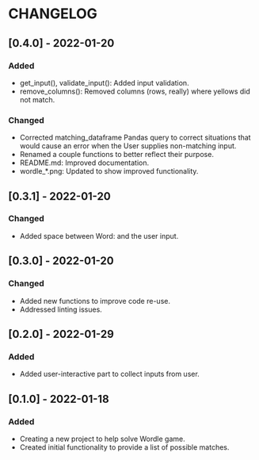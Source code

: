 # CHANGELOG

## [0.4.0] - 2022-01-20
### Added
- get_input(), validate_input(): Added input validation.
- remove_columns(): Removed columns (rows, really) where yellows did not match.
### Changed
- Corrected matching_dataframe Pandas query to correct situations that would
  cause an error when the User supplies non-matching input.
- Renamed a couple functions to better reflect their purpose.
- README.md: Improved documentation.
- wordle_*.png: Updated to show improved functionality.

## [0.3.1] - 2022-01-20
### Changed
- Added space between Word: and the user input.

## [0.3.0] - 2022-01-20
### Changed
- Added new functions to improve code re-use.
- Addressed linting issues.

## [0.2.0] - 2022-01-29
### Added
- Added user-interactive part to collect inputs from user.

## [0.1.0] - 2022-01-18
### Added
- Creating a new project to help solve Wordle game.
- Created initial functionality to provide a list of possible matches.